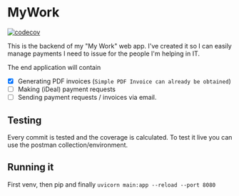 # MyWork

[![codecov](https://codecov.io/gh/K4CZP3R/my-work/branch/master/graph/badge.svg?token=CUFP2TU7O6)](https://codecov.io/gh/K4CZP3R/my-work)

This is the backend of my "My Work" web app. I've created it so I can easily manage payments I need to issue for the people I'm helping in IT.

The end application will contain
- [x] Generating PDF invoices (`Simple PDF Invoice can already be obtained`)
- [ ] Making (iDeal) payment requests
- [ ] Sending payment requests / invoices via email.

## Testing 

Every commit is tested and the coverage is calculated. To test it live you can use the postman collection/environment.

## Running it

First venv, then pip and finally `uvicorn main:app --reload --port 8080`
